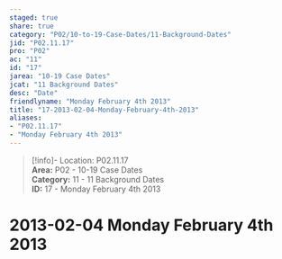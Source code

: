 ```yaml
---  
staged: true  
share: true  
category: "P02/10-to-19-Case-Dates/11-Background-Dates"  
jid: "P02.11.17"  
pro: "P02"  
ac: "11"  
id: "17"  
jarea: "10-19 Case Dates"  
jcat: "11 Background Dates"  
desc: "Date"  
friendlyname: "Monday February 4th 2013"  
title: "17-2013-02-04-Monday-February-4th-2013"  
aliases:   
- "P02.11.17"  
- "Monday February 4th 2013"  
---  
```

>[!info]- Location: P02.11.17  
>**Area:** P02 - 10-19 Case Dates  
>**Category:** 11 - 11 Background Dates  
>**ID:** 17 - Monday February 4th 2013  
  
# 2013-02-04 Monday February 4th 2013  
